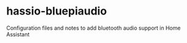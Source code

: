 # hassio-bluepiaudio
Configuration files and notes to add bluetooth audio support in Home Assistant
